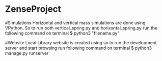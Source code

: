 # ZenseProject
#Simulations
Horizontal and vertical mass simulations are done using VPython. So to run both vertical_spring.py and horixontal_spring.py
run the following command on terminal
$ python3 "filename.py"

#Website
Local Library website is created using so to run the development server and start browsing run following command on terminal
$ python3 manage.py runserver
